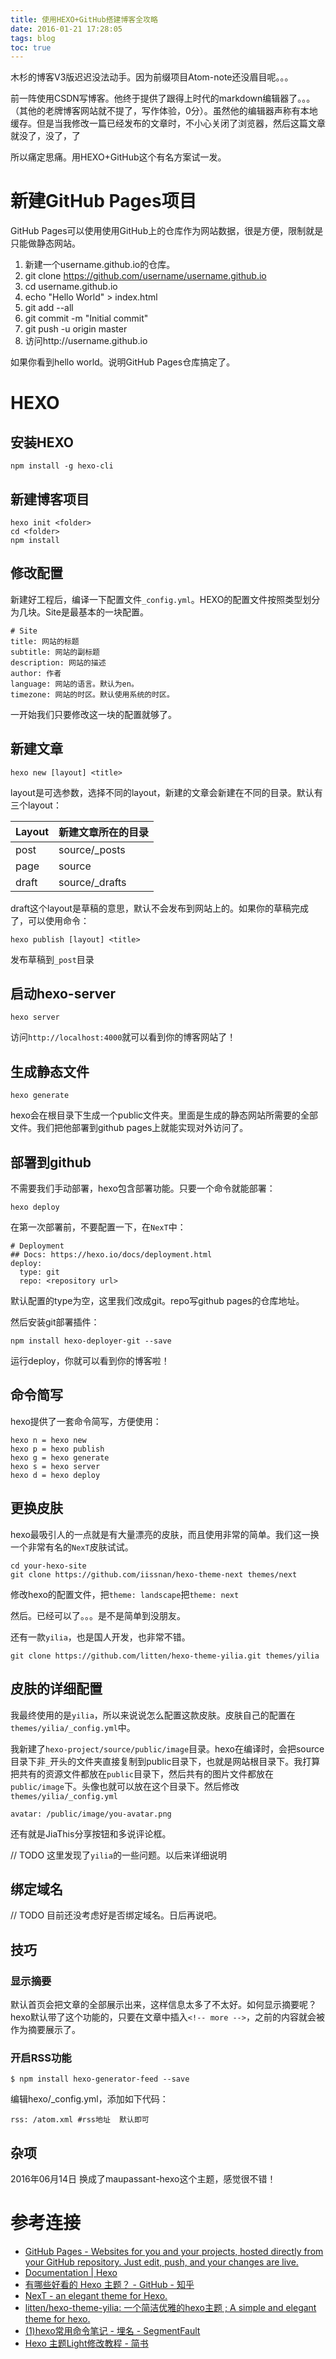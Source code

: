 ```yaml
---
title: 使用HEXO+GitHub搭建博客全攻略
date: 2016-01-21 17:28:05
tags: blog
toc: true
---
```


木杉的博客V3版迟迟没法动手。因为前缀项目Atom-note还没眉目呢。。。

前一阵使用CSDN写博客。他终于提供了跟得上时代的markdown编辑器了。。。（其他的老牌博客网站就不提了，写作体验，0分）。虽然他的编辑器声称有本地缓存。但是当我修改一篇已经发布的文章时，不小心关闭了浏览器，然后这篇文章就没了，没了，了

所以痛定思痛。用HEXO+GitHub这个有名方案试一发。

# 新建GitHub Pages项目
GitHub Pages可以使用使用GitHub上的仓库作为网站数据，很是方便，限制就是只能做静态网站。

1. 新建一个username.github.io的仓库。
2. git clone https://github.com/username/username.github.io
3. cd username.github.io
4. echo "Hello World" > index.html
5. git add --all
6. git commit -m "Initial commit"
7. git push -u origin master
8. 访问http://username.github.io

如果你看到hello world。说明GitHub Pages仓库搞定了。

# HEXO
## 安装HEXO

    npm install -g hexo-cli
    
## 新建博客项目

    hexo init <folder>
    cd <folder>
    npm install

## 修改配置
新建好工程后，编译一下配置文件`_config.yml`。HEXO的配置文件按照类型划分为几块。Site是最基本的一块配置。

```
# Site
title: 网站的标题
subtitle: 网站的副标题
description: 网站的描述
author: 作者
language: 网站的语言。默认为en。
timezone: 网站的时区。默认使用系统的时区。
```

一开始我们只要修改这一块的配置就够了。

## 新建文章

    hexo new [layout] <title>

layout是可选参数，选择不同的layout，新建的文章会新建在不同的目录。默认有三个layout：

| Layout | 新建文章所在的目录 |
|---|---|
| post    | source/_posts |
| page    | source |
| draft  | source/_drafts |

draft这个layout是草稿的意思，默认不会发布到网站上的。如果你的草稿完成了，可以使用命令：

    hexo publish [layout] <title>

发布草稿到`_post`目录

## 启动hexo-server

    hexo server

访问`http://localhost:4000`就可以看到你的博客网站了！

## 生成静态文件

    hexo generate

hexo会在根目录下生成一个public文件夹。里面是生成的静态网站所需要的全部文件。我们把他部署到github pages上就能实现对外访问了。

## 部署到github
不需要我们手动部署，hexo包含部署功能。只要一个命令就能部署：

    hexo deploy

在第一次部署前，不要配置一下，在`NexT`中：

```
# Deployment
## Docs: https://hexo.io/docs/deployment.html
deploy:
  type: git
  repo: <repository url>
```

默认配置的type为空，这里我们改成git。repo写github pages的仓库地址。

然后安装git部署插件：

    npm install hexo-deployer-git --save

运行deploy，你就可以看到你的博客啦！

## 命令简写
hexo提供了一套命令简写，方便使用：

```
hexo n = hexo new
hexo p = hexo publish
hexo g = hexo generate
hexo s = hexo server
hexo d = hexo deploy
```

## 更换皮肤
hexo最吸引人的一点就是有大量漂亮的皮肤，而且使用非常的简单。我们这一换一个非常有名的`NexT`皮肤试试。

```
cd your-hexo-site
git clone https://github.com/iissnan/hexo-theme-next themes/next
```

修改hexo的配置文件，把`theme: landscape`把`theme: next`

然后。已经可以了。。。是不是简单到没朋友。

还有一款`yilia`，也是国人开发，也非常不错。

    git clone https://github.com/litten/hexo-theme-yilia.git themes/yilia
    
## 皮肤的详细配置
我最终使用的是`yilia`，所以来说说怎么配置这款皮肤。皮肤自己的配置在`themes/yilia/_config.yml`中。

我新建了`hexo-project/source/public/image`目录。hexo在编译时，会把source目录下非`_`开头的文件夹直接复制到public目录下，也就是网站根目录下。我打算把共有的资源文件都放在`public`目录下，然后共有的图片文件都放在`public/image`下。头像也就可以放在这个目录下。然后修改`themes/yilia/_config.yml`

```
avatar: /public/image/you-avatar.png
```

还有就是JiaThis分享按钮和多说评论框。

// TODO 这里发现了`yilia`的一些问题。以后来详细说明

## 绑定域名

// TODO 目前还没考虑好是否绑定域名。日后再说吧。

## 技巧
### 显示摘要
默认首页会把文章的全部展示出来，这样信息太多了不太好。如何显示摘要呢？hexo默认带了这个功能的，只要在文章中插入`<!-- more -->`，之前的内容就会被作为摘要展示了。

### 开启RSS功能

    $ npm install hexo-generator-feed --save

编辑hexo/_config.yml，添加如下代码：
    
    rss: /atom.xml #rss地址  默认即可

## 杂项
2016年06月14日
换成了maupassant-hexo这个主题，感觉很不错！

# 参考连接
- [GitHub Pages - Websites for you and your projects, hosted directly from your GitHub repository. Just edit, push, and your changes are live.](https://pages.github.com/)
- [Documentation | Hexo](https://hexo.io/docs/)
- [有哪些好看的 Hexo 主题？ - GitHub - 知乎](http://www.zhihu.com/question/24422335)
- [NexT - an elegant theme for Hexo.](http://theme-next.iissnan.com/)
- [litten/hexo-theme-yilia: 一个简洁优雅的hexo主题 ; A simple and elegant theme for hexo.](https://github.com/litten/hexo-theme-yilia)
- [(1)hexo常用命令笔记 - 埋名 - SegmentFault](http://segmentfault.com/a/1190000002632530?utm_source=tuicool&utm_medium=referral)
- [Hexo 主题Light修改教程 - 简书](http://www.jianshu.com/p/70343b7c2fd3)